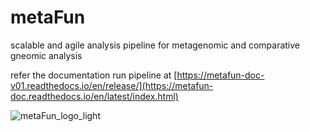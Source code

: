 # metaFun
scalable and agile analysis pipeline for  metagenomic and comparative gneomic analysis

refer the documentation run pipeline at [https://metafun-doc-v01.readthedocs.io/en/release/](https://metafun-doc.readthedocs.io/en/latest/index.html)

![metaFun_logo_light](https://github.com/user-attachments/assets/3217825f-85f7-40db-9128-79b5235e78b0)
